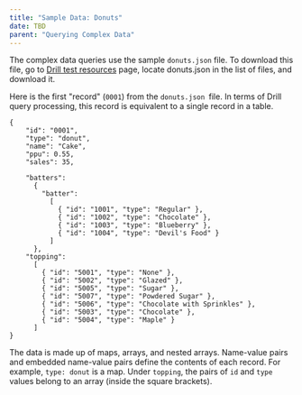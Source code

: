 ```yaml
---
title: "Sample Data: Donuts"
date: TBD 
parent: "Querying Complex Data"
---
```

The complex data queries use the sample `donuts.json` file. To download this file, go to [Drill test resources](https://github.com/apache/drill/blob/master/exec/java-exec/src/test/resources) page, locate donuts.json in the list of files, and download it. 

Here is the first "record" (`0001`) from the `donuts.json `file. In
terms of Drill query processing, this record is equivalent to a single record
in a table.

    {
        "id": "0001",
        "type": "donut",
        "name": "Cake",
        "ppu": 0.55,
        "sales": 35,

        "batters":
          {
            "batter":
              [
                { "id": "1001", "type": "Regular" },
                { "id": "1002", "type": "Chocolate" },
                { "id": "1003", "type": "Blueberry" },
                { "id": "1004", "type": "Devil's Food" }
              ]
          },
        "topping":
          [
            { "id": "5001", "type": "None" },
            { "id": "5002", "type": "Glazed" },
            { "id": "5005", "type": "Sugar" },
            { "id": "5007", "type": "Powdered Sugar" },
            { "id": "5006", "type": "Chocolate with Sprinkles" },
            { "id": "5003", "type": "Chocolate" },
            { "id": "5004", "type": "Maple" }
          ]
    }

The data is made up of maps, arrays, and nested arrays. Name-value pairs and
embedded name-value pairs define the contents of each record. For example,
`type: donut` is a map. Under `topping`, the pairs of `id` and `type` values
belong to an array (inside the square brackets).
